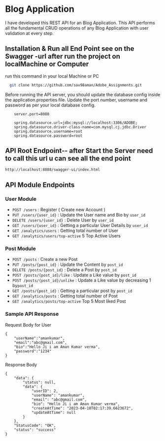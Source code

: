 # Blog Application

I have developed this REST API for an Blog Application. This API performs all the fundamental CRUD operations of any Blog Application with user validation at every step.



## Installation & Run all End Point see on the Swagger -url after run the project on localMachine or Computer

run this command in your local Machine or PC
```bash
  git clone https://github.com/sav98aman/Adobe_Assignments.git
```

Before running the API server, you should update the database config inside the application.properties file.
Update the port number, username and password as per your local database config.


```
    server.port=8080

    spring.datasource.url=jdbc:mysql://localhost:3306/ADOBE;
    spring.datasource.driver-class-name=com.mysql.cj.jdbc.Driver
    spring.datasource.username=root
    spring.datasource.password=root
```

## API Root Endpoint-- after Start the Server need to call this url u can see all the end point 

`http://localhost:8888/swagger-ui/index.html`




## API Module Endpoints

### User Module


* `POST /users` : Register ( Create new Account ) 
* `PUT /users/{user_id}` : Update the User name and Bio by `user_id`
* `DELETE /users/{user_id}` : Delete User by `user_id`
* `GET /users/{user_id}` : Getting a particular User Details by `user_id`
* `GET /analytics/users` : Getting total number of User
* `GET /analytics/users/top-active` 5 Top Active Users



### Post Module

* `POST /posts` : Create a new Post 
* `PUT /posts/{post_id}` : Update the Content by `post_id`
* `DELETE /posts/{post_id}` : Delete a Post by `post_id`
* `POST /posts/{post_id}/like` :  Update a Like value by `post_id`
* `POST /posts/{post_id}/unlike` : Update a Like value by decreasing 1 by`post_id`
* `GET /posts/{post_id}` :  Getting a particular post by `post_id`
* `GET /analytics/posts` : Getting total number of Post
* `GET /analytics/posts/top-active` Top 5 Most liked Post

### Sample API Response
Request Body for User

```
{
    "userName":"amankumar",
    "email":"abc@gmail.com",
    "bio":"Hello Ji i am Aman Kumar verma",
    "password":"1234"
}

```
Response Body

```
{
    "data": {
        "status": null,
        "data": {
            "userID": 2,
            "userName": "amankumar",
            "email": "abc@gmail.com",
            "bio": "Hello Ji i am Aman Kumar verma",
            "createAtTime": "2023-04-10T02:17:39.6623672",
            "updateAtTime": null
        }
    },
    "StatusCode": "OK",
    "status": "success"
}
```
